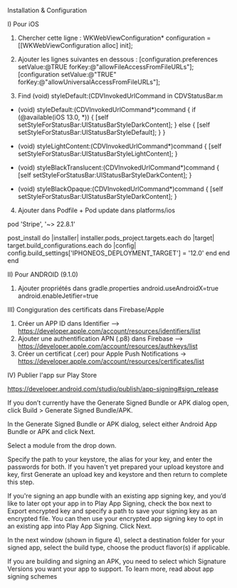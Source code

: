 Installation & Configuration


I) Pour iOS


1) Chercher cette ligne :
WKWebViewConfiguration* configuration = [[WKWebViewConfiguration alloc] init];


2) Ajouter les lignes suivantes en dessous : 
[configuration.preferences setValue:@TRUE forKey:@"allowFileAccessFromFileURLs"];
[configuration setValue:@"TRUE" forKey:@"allowUniversalAccessFromFileURLs"];


3) Find (void) styleDefault:(CDVInvokedUrlCommand in CDVStatusBar.m

- (void) styleDefault:(CDVInvokedUrlCommand*)command
{
    if (@available(iOS 13.0, *)) {
        [self setStyleForStatusBar:UIStatusBarStyleDarkContent];
    } else {
        [self setStyleForStatusBar:UIStatusBarStyleDefault];
    }
}

- (void) styleLightContent:(CDVInvokedUrlCommand*)command
{
    [self setStyleForStatusBar:UIStatusBarStyleLightContent];
}

- (void) styleBlackTranslucent:(CDVInvokedUrlCommand*)command
{
    [self setStyleForStatusBar:UIStatusBarStyleDarkContent];
}

- (void) styleBlackOpaque:(CDVInvokedUrlCommand*)command
{
    [self setStyleForStatusBar:UIStatusBarStyleDarkContent];
}


4) Ajouter dans Podfile + Pod update dans platforms/ios 

pod 'Stripe', '~> 22.8.1'

post_install do |installer|
 installer.pods_project.targets.each do |target|
  target.build_configurations.each do |config|
   config.build_settings['IPHONEOS_DEPLOYMENT_TARGET'] = '12.0'
  end
 end
end




II) Pour ANDROID (9.1.0)


1) Ajouter propriétés dans gradle.properties 
android.useAndroidX=true
android.enableJetifier=true



III) Congiguration des certificats dans Firebase/Apple 

1) Créer un APP ID dans Identifier --> https://developer.apple.com/account/resources/identifiers/list
2) Ajouter une authentification APN (.p8) dans Firebase --> https://developer.apple.com/account/resources/authkeys/list
3) Créer un certificat (.cer) pour Apple Push Notifications -> https://developer.apple.com/account/resources/certificates/list



IV) Publier l'app sur Play Store

https://developer.android.com/studio/publish/app-signing#sign_release

If you don’t currently have the Generate Signed Bundle or APK dialog open, click Build > Generate Signed Bundle/APK.

In the Generate Signed Bundle or APK dialog, select either Android App Bundle or APK and click Next.

Select a module from the drop down.

Specify the path to your keystore, the alias for your key, and enter the passwords for both. If you haven't yet prepared your upload keystore and key, first Generate an upload key and keystore and then return to complete this step.

If you're signing an app bundle with an existing app signing key, and you’d like to later opt your app in to Play App Signing, check the box next to Export encrypted key and specify a path to save your signing key as an encrypted file. You can then use your encrypted app signing key to opt in an existing app into Play App Signing. Click Next.

In the next window (shown in figure 4), select a destination folder for your signed app, select the build type, choose the product flavor(s) if applicable.

If you are building and signing an APK, you need to select which Signature Versions you want your app to support. To learn more, read about app signing schemes

